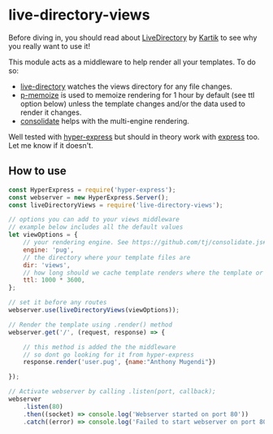 <!--
 Copyright (c) 2022 Anthony Mugendi

 This software is released under the MIT License.
 https://opensource.org/licenses/MIT
-->

# live-directory-views

Before diving in, you should read about [LiveDirectory](https://github.com/kartikk221/live-directory) by [Kartik](https://github.com/kartikk221) to see why you really want to use it!

This module acts as a middleware to help render all your templates. To do so:

-   [live-directory](https://www.npmjs.com/package/live-directory) watches the views directory for any file changes.
-   [p-memoize](https://www.npmjs.com/package/p-memoize) is used to memoize rendering for 1 hour by default (see ttl option below) unless the template changes and/or the data used to render it changes.
-   [consolidate](https://www.npmjs.com/package/consolidate) helps with the multi-engine rendering.

Well tested with [hyper-express](https://www.npmjs.com/package/hyper-express) but should in theory work with [express](https://www.npmjs.com/package/express) too. Let me know if it doesn't.

## How to use

```javascript
const HyperExpress = require('hyper-express');
const webserver = new HyperExpress.Server();
const liveDirectoryViews = require('live-directory-views');

// options you can add to your views middleware
// example below includes all the default values
let viewOptions = {
    // your rendering engine. See https://github.com/tj/consolidate.js#supported-template-engines
	engine: 'pug',
    // the directory where your template files are 
	dir: 'views',
    // how long should we cache template renders where the template or data hasn't changed
	ttl: 1000 * 3600,
};

// set it before any routes
webserver.use(liveDirectoryViews(viewOptions));

// Render the template using .render() method
webserver.get('/', (request, response) => {

    // this method is added the the middleware
    // so dont go looking for it from hyper-express
	response.render('user.pug', {name:"Anthony Mugendi"})

});

// Activate webserver by calling .listen(port, callback);
webserver
	.listen(80)
	.then((socket) => console.log('Webserver started on port 80'))
	.catch((error) => console.log('Failed to start webserver on port 80'));
```
